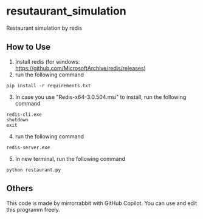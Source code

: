 # resutaurant_simulation

Restaurant simulation by redis

## How to Use

1. Install redis (for windows: https://github.com/MicrosoftArchive/redis/releases)
2. run the following command 
```
pip install -r requirements.txt
```
3. In case you use "Redis-x64-3.0.504.msi" to install, run the following command
```
redis-cli.exe
shutdown
exit
``` 
4. run the following command
```
redis-server.exe
```
5. In new terminal, run the following command
```
python restaurant.py
```


## Others

This code is made by mirrorrabbit with GitHub Copilot.
You can use and edit this programm freely.